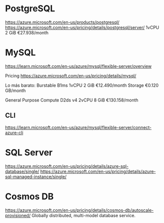 # PostgreSQL
https://azure.microsoft.com/en-us/products/postgresql/
https://azure.microsoft.com/en-us/pricing/details/postgresql/server/
1vCPU	2 GiB	€27.938/month


# MySQL
https://learn.microsoft.com/en-us/azure/mysql/flexible-server/overview

Pricing
https://azure.microsoft.com/en-us/pricing/details/mysql/

Lo más barato:
Burstable
B1ms	1vCPU	2 GiB	€12.490/month
Storage €0.120 GB/month

General Purpose Compute
D2ds v4	2vCPU	8 GiB	€130.158/month


## CLI
https://learn.microsoft.com/en-us/azure/mysql/flexible-server/connect-azure-cli



# SQL Server
https://azure.microsoft.com/en-us/pricing/details/azure-sql-database/single/
https://azure.microsoft.com/en-us/pricing/details/azure-sql-managed-instance/single/


# Cosmos DB
https://azure.microsoft.com/en-us/pricing/details/cosmos-db/autoscale-provisioned/
Globally distributed, multi-model database service.

